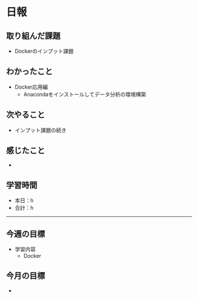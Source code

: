 # 日報

## 取り組んだ課題  

- Dockerのインプット課題

## わかったこと

- Docker応用編
  - Anacondaをインストールしてデータ分析の環境構築

## 次やること

- インプット課題の続き

## 感じたこと

- 

## 学習時間

- 本日：h
- 合計：h

---

## 今週の目標

- 学習内容
  - Docker

## 今月の目標

- 
